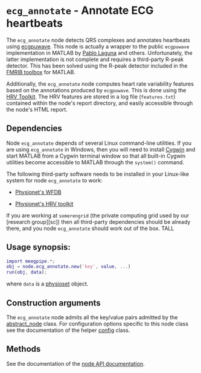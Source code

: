 `ecg_annotate` - Annotate ECG heartbeats
===

The `ecg_annotate` node detects QRS complexes and annotates heartbeats
using [ecgpuwave][ecgpuwave]. This node is actually a wrapper to the public
`ecgpuwave` implementation in MATLAB by [Pablo Laguna][laguna] and others.
Unfortunately, the latter implementation is not complete and requires a 
third-party R-peak detector. This has been solved using the R-peak detector
included in the [FMRIB toolbox][fmrib] for MATLAB. 

[fmrib]: http://fsl.fmrib.ox.ac.uk/eeglab/fmribplugin/


Additionally, the `ecg_annotate` node computes heart rate variability features
based on the annotations produced by `ecgpuwave`. This is done using the
[HRV Toolkit][hrv_toolkit]. The HRV features are stored in a log file 
(`features.txt`) contained within the node's report directory, and easily
accessible through the node's HTML report.

[hrv_toolkit]: http://physionet.org/tutorials/hrv-toolkit/
[physionet]: http://physionet.org/


## Dependencies

Node `ecg_annotate` depends of several Linux command-line utilities. If you 
are using `ecg_annotate` in Windows, then you will need to install 
[Cygwin][cygwin] and start MATLAB from a Cygwin terminal window so that all
built-in Cygwin utilities become accessible to MATLAB through the 
`system()` command. 

[cygwin]: http://www.cygwin.com/

The following third-party software needs to be installed in your Linux-like 
system for node `ecg_annotate` to work:

* [Physionet's WFDB][wfdb]

* [Physionet's HRV toolkit][hrv_toolkit]

[wfdb]: http://www.physionet.org/physiotools/wfdb.shtml

If you are working at `somerengrid` (the private computing grid used by our
[research group][sc]) then all third-party dependencies should be already
there, and you node `ecg_annotate` should work out of the box.
TALL

[ecgpuwave]: http://www.physionet.org/physiotools/ecgpuwave/
[laguna]: http://diec.unizar.es/~laguna/personal/



## Usage synopsis:

````matlab
import meegpipe.*;
obj = node.ecg_annotate.new('key', value, ...)
run(obj, data);
````

where `data` is a [physioset][physioset] object.

[physioset]: ../../../+physioset/@physioset/README.md

## Construction arguments

The `ecg_annotate` node admits all the key/value pairs admitted by the
[abstract_node][abstract-node] class. For configuration options specific to
this node class see the documentation of the helper [config][config] class.

[abstract-node]: ../@abstract_node/README.md
[config]: ./config.md


## Methods

See the documentation of the [node API documentation][node].

[node]: ../


